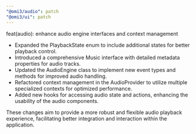 ```yaml
---
"@omi3/audio": patch
"@omi3/ui": patch
---
```


feat(audio): enhance audio engine interfaces and context management

- Expanded the PlaybackState enum to include additional states for better playback control.
- Introduced a comprehensive Music interface with detailed metadata properties for audio tracks.
- Updated the AudioEngine class to implement new event types and methods for improved audio handling.
- Refactored context management in the AudioProvider to utilize multiple specialized contexts for optimized performance.
- Added new hooks for accessing audio state and actions, enhancing the usability of the audio components.

These changes aim to provide a more robust and flexible audio playback experience, facilitating better integration and interaction within the application.
